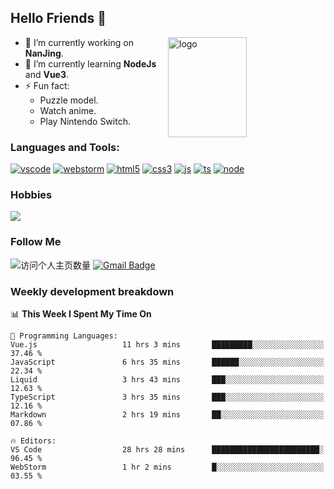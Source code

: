 ## Hello Friends 👋

<img src="https://github-readme-stats.vercel.app/api?username=Eugeniocode&show_icons=true&theme=vue" alt="logo" height="160" align="right" width="50%" />

- 🔭 I’m currently working on **NanJing**.
- 🌱 I’m currently learning **NodeJs** and **Vue3**.
- ⚡ Fun fact: 
  - Puzzle model.
  - Watch anime.
  - Play Nintendo Switch.



### Languages and Tools:

[![vscode](https://img.shields.io/badge/Visual%20Studio%20Code-blue?style=flat-square&logo=visualstudiocode&logoColor=ffffff)]()
[![webstorm](https://img.shields.io/badge/webstorm-528DD7?style=flat-square&logo=webstorm&logoColor=#ffffff)]()
[![html5](https://img.shields.io/badge/-HTML5-F16528?style=flat-square&logo=html5&logoColor=ffffff)]()
[![css3](https://img.shields.io/badge/-CSS3-3699D5?style=flat-square&logo=css3&logoColor=ffffff)]()
[![js](https://img.shields.io/badge/-Javascript-F0DA50?style=flat-square&logo=javascript&logoColor=ffffff)]()
[![ts](https://img.shields.io/badge/-Typescript-083061?style=flat-square&logo=typescript&logoColor=ffffff)]()
[![node](https://img.shields.io/badge/-Node.js-80BD00?style=flat-square&logo=nodedotjs&logoColor=ffffff)]()


### Hobbies

![](https://img.shields.io/badge/-Nintendo%20Switch-e60012?style=flat-square&logo=nintendo%20switch&logoColor=ffffff)

### Follow Me
![访问个人主页数量](https://komarev.com/ghpvc/?username=Eugeniocode&color=blue)
[![Gmail Badge](https://img.shields.io/badge/mail-eugeniocode@yeah.net-blue?style=flat&logo=Gmail&logoColor=white&link=mailto:eugeniocode@yeah.net)](mailto:eugeniocode@yeah.net)


### Weekly development breakdown
<!--START_SECTION:waka-->
📊 **This Week I Spent My Time On** 

```text
💬 Programming Languages: 
Vue.js                   11 hrs 3 mins       █████████░░░░░░░░░░░░░░░░   37.46 % 
JavaScript               6 hrs 35 mins       ██████░░░░░░░░░░░░░░░░░░░   22.34 % 
Liquid                   3 hrs 43 mins       ███░░░░░░░░░░░░░░░░░░░░░░   12.63 % 
TypeScript               3 hrs 35 mins       ███░░░░░░░░░░░░░░░░░░░░░░   12.16 % 
Markdown                 2 hrs 19 mins       ██░░░░░░░░░░░░░░░░░░░░░░░   07.86 % 

🔥 Editors: 
VS Code                  28 hrs 28 mins      ████████████████████████░   96.45 % 
WebStorm                 1 hr 2 mins         █░░░░░░░░░░░░░░░░░░░░░░░░   03.55 % 
```


<!--END_SECTION:waka-->

